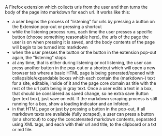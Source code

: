 A Firefox extension which collects urls from the user and then turns the body of the page into markdown for each url. It works like this:

- a user begins the process of "listening" for urls by pressing a button on the Extension pop-out or pressing a shortcut
- while the listening process runs, each time the user presses a specific button (choose something reasonable here), the urls of the page the user is on when pressing it is saved, and the body contents of the page will begin to be turned into markdown
- when the user presses the button or the button in the extension pop-out again, the "listening" stops
- at any time, that is either during listening or not listening, the user can press another button in the pop-out or a shortcut which will open a new browser tab where a basic HTML page is being generated/opened with collapsible/expandable boxes which each contain the (markdown-) text for a site, editable, inside of it and the page core domain as title with the rest of the url path being in gray text. Once a user edits a text in a box, that should be considered as saved change, so ne extra save Button (per text box), just save on edit. If the markdown scraping process is still running for a box, show a loading indicator and an Infotext.
- in that HTML page or just by pressing a button in the pop-out, if all markdown texts are available (fully scraped), a user can press a button (or a shortcut) to copy the concatenated markdown contents, separated using XML tags, and each with their url and title, to the clipboard or a txt or md file.
